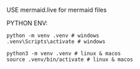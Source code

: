 USE mermaid.live
for mermaid files

PYTHON ENV:
```
python -m venv .venv # windows
.venv\Scripts\activate # windows

python3 -m venv .venv # linux & macos
source .venv/bin/activate # linux & macos
```